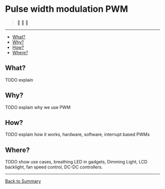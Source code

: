 # Pulse width modulation PWM

> :construction: :construction: :construction:

---

* [What?](#what)
* [Why?](#why)
* [How?](#How)
* [Where?](#Where)


## What?
 TODO explain

## Why?
 TODO  explain why we use PWM

## How?
TODO explain how it works, hardware, software, interrupt based PWMs

## Where?
 TODO show use cases, breathing LED in gadgets, Dimming Light, LCD backlight, fan speed control, DC-DC controllers.   

---
[Back to Summary](../summary.md)
